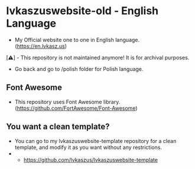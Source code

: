 # lvkaszuswebsite-old - English Language
- My Official website one to one in English language. (https://en.lvkasz.us)

[⚠️] - This repository is not maintained anymore! It is for archival purposes.

- Go back and go to /polish folder for Polish language.

## Font Awesome
- This repository uses Font Awesome library. (https://github.com/FortAwesome/Font-Awesome)

## You want a clean template?
- You can go to my lvkaszuswebsite-template repository for a clean template, and modify it as you want without any restrictions.
- - https://github.com/lvkaszus/lvkaszuswebsite-template
